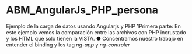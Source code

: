 # ABM_AngularJs_PHP_persona


Ejemplo de la carga de datos usando Angularjs y PHP
**1**Primera parte: 
En este ejemplo vemos la comparación entre las archivos con PHP incrustado y los HTML que solo tienen la VISTA.
●	Concentramos nuestro trabajo en entender el binding y los tag  *ng-app* y *ng-controler*

